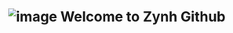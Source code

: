 # ![image](https://emojigraph.org/media/google/black-cat_1f408-200d-2b1b.png?width=581&height=467) Welcome to Zynh Github
